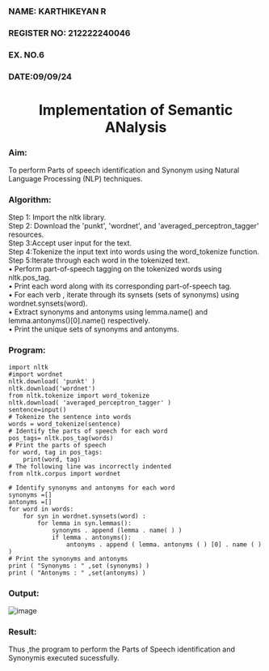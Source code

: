 ### NAME: KARTHIKEYAN R
### REGISTER NO: 212222240046
### EX. NO.6
<H3>DATE:09/09/24</H3>
<H1 ALIGN =CENTER>Implementation of Semantic ANalysis</H1>

### Aim: 
To perform Parts of speech identification and Synonym using Natural Language Processing (NLP) techniques.  
 
### Algorithm:
Step 1: Import the nltk library.<br>
Step 2: Download the 'punkt', 'wordnet', and 'averaged_perceptron_tagger' resources.<br>
Step 3:Accept user input for the text.<br>
Step 4:Tokenize the input text into words using the word_tokenize function.<br>
Step 5:Iterate through each word in the tokenized text.<br>
•	Perform part-of-speech tagging on the tokenized words using nltk.pos_tag.<br>
•	Print each word along with its corresponding part-of-speech tag.<br>
•	For each verb , iterate through its synsets (sets of synonyms) using wordnet.synsets(word).<br>
•	Extract synonyms and antonyms using lemma.name() and lemma.antonyms()[0].name() respectively.<br>
•	Print the unique sets of synonyms and antonyms.

### Program:
```
import nltk
#import wordnet
nltk.download( 'punkt' )
nltk.download('wordnet')
from nltk.tokenize import word_tokenize
nltk.download( 'averaged_perceptron_tagger' )
sentence=input()
# Tokenize the sentence into words
words = word_tokenize(sentence)
# Identify the parts of speech for each word
pos_tags= nltk.pos_tag(words)
# Print the parts of speech
for word, tag in pos_tags:
    print(word, tag)
# The following line was incorrectly indented
from nltk.corpus import wordnet

# Identify synonyms and antonyms for each word
synonyms =[]
antonyms =[]
for word in words:
    for syn in wordnet.synsets(word) :
        for lemma in syn.lemmas():
            synonyms . append (lemma . name( ) )
            if lemma . antonyms():
                antonyms . append ( lemma. antonyms ( ) [0] . name ( ) )
# Print the synonyms and antonyms
print ( "Synonyms : " ,set (synonyms) )
print ( "Antonyms : " ,set(antonyms) )
```
### Output:
![image](https://github.com/user-attachments/assets/907a7028-44d8-497f-9cc5-408a1765fab9)
### Result:
Thus ,the program to perform the Parts of Speech identification and Synonymis executed sucessfully.
